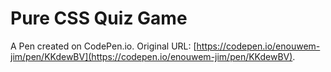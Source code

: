 # Pure CSS Quiz Game

A Pen created on CodePen.io. Original URL: [https://codepen.io/enouwem-jim/pen/KKdewBV](https://codepen.io/enouwem-jim/pen/KKdewBV).


